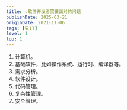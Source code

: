 ```yaml
---
title: 💡软件开发者需要面对的问题
publishDate: 2025-03-21
originDate: 2021-11-06
tags: [💻IT]
level: 1
top: 1
---
```


1. 计算机。
2. 基础软件，比如操作系统、运行时、编译器等。
3. 需求分析。
4. 软件设计。
5. 代码管理。
6. 复杂性管理。
7. 安全管理。
